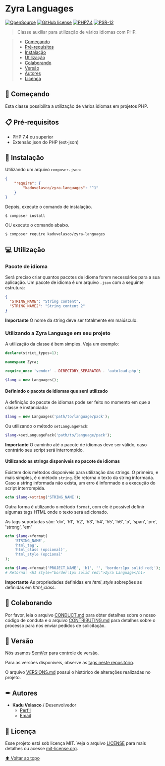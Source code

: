 # Zyra Languages

<!-- Project Shields -->
[![OpenSource](https://img.shields.io/badge/OPEN-SOURCE-green?style=for-the-badge)](https://opensource.org/)
[![GitHub license](https://img.shields.io/github/license/kaduvelasco/zyra-mustache?style=for-the-badge)](https://github.com/kaduvelasco/zyra-languages/blob/main/LICENSE)
[![PHP7.4](https://img.shields.io/badge/PHP-7.4-blue?style=for-the-badge)](https://www.php.net/)
[![PSR-12](https://img.shields.io/badge/PSR-12-orange?style=for-the-badge)](https://www.php-fig.org/psr/psr-12/)

> Classe auxiliar para utilização de vários idiomas com PHP.

>- [Começando](#-começando)
>- [Pré-requisitos](#-pré-requisitos)
>- [Instalação](#-instalação)
>- [Utilização](#-utilização)
>- [Colaborando](#-colaborando)
>- [Versão](#-versão)
>- [Autores](#-autores)
>- [Licença](#-licença)

## 🚀 Começando
Esta classe possibilita a utilização de vários idiomas em projetos PHP.

## 📋 Pré-requisitos
- PHP 7.4 ou superior
- Extensão json do PHP (ext-json)

## 🔧 Instalação
Utilizando um arquivo `composer.json`:
```json
{
    "require": {
        "kaduvelasco/zyra-languages": "^1"
    }
}
```
Depois, execute o comando de instalação.
```
$ composer install
```
OU execute o comando abaixo.
```
$ composer require kaduvelasco/zyra-languages
```

## 💻 Utilização

### Pacote de idioma
Será preciso criar quantos pacotes de idioma forem necessários para a sua aplicação. Um pacote de idioma é um arquivo `.json` com a seguinte estrutura:
```json
{
  "STRING_NAME": "String content",
  "STRING_NAME2": "String content 2"
}
```

**Importante** O nome da string deve ser totalmente em maiúsculo.

### Utilizando a Zyra Language em seu projeto

A utilização da classe é bem simples. Veja um exemplo:

```php
declare(strict_types=1);

namespace Zyra;

require_once 'vendor' . DIRECTORY_SEPARATOR . 'autoload.php';

$lang = new Languages();
```

#### Definindo o pacote de idiomas que será utilizado

A definição do pacote de idiomas pode ser feito no momento em que a classe é instanciada:

```php
$lang = new Languages('path/to/language/pack');
```

Ou utilizando o método `setLanguagePack`:
```php
$lang->setLanguagePack('path/to/language/pack');
```

**Importante** O caminho até o pacote de idiomas deve ser válido, caso contrário seu script será interrompido.

#### Utilizando as strings disponíveis no pacote de idiomas

Existem dois métodos disponíveis para utilização das strings. O primeiro, e mais simples, é o método `string`. Ele retorna o texto da string informada. Caso a string informada não exista, um erro é informado e a execução do script interrompida.

```php
echo $lang->string('STRING_NAME');
```

Outra forma é utilizando o método `format`, com ele é possível definir algumas tags HTML onde o texto será adicionado.

As tags suportadas são: 'div', 'h1', 'h2', 'h3', 'h4', 'h5', 'h6', 'p', 'span', 'pre', 'strong', 'em'

```php
echo $lang->format(
    'STRING_NAME',
    'html_tag',
    'html_class (opcional)',
    'html_style (opcional'
);

echo $lang->format('PROJECT_NAME', 'h1', '', 'border:1px solid red;');
# Retorna: <h1 style="border:1px solid red;">Zyra Language</h1>
```
**Importante** As propriedades definidas em _html_style_ sobrepões as definidas em _html_class_.

#### 

## 🤝 Colaborando

Por favor, leia o arquivo [CONDUCT.md][link-conduct] para obter detalhes sobre o nosso código de conduta e o arquivo [CONTRIBUTING.md][link-contributing] para detalhes sobre o processo para nos enviar pedidos de solicitação.

## 📌 Versão

Nós usamos [SemVer][link-semver] para controle de versão.

Para as versões disponíveis, observe as [tags neste repositório][link-tags].

O arquivo [VERSIONS.md][link-versions] possui o histórico de alterações realizadas no projeto.

## ✒ Autores
- **Kadu Velasco** / Desenvolvedor
  - [Perfil][link-profile]
  - [Email][link-email]

## 📄 Licença 

Esse projeto está sob licença MIT. Veja o arquivo [LICENSE][link-license] para mais detalhes ou acesse [mit-license.org](https://mit-license.org/).

[⬆ Voltar ao topo](#zyra-languages)

<!-- links -->
[link-conduct]:https://github.com/kaduvelasco/zyra-languages/blob/main/CONDUCT.md
[link-contributing]:https://github.com/kaduvelasco/zyra-languages/blob/main/CONTRIBUTING.md
[link-license]:https://github.com/kaduvelasco/zyra-languages/blob/main/LICENSE
[link-versions]:https://github.com/kaduvelasco/zyra-languages/blob/main/VERSIONS.md
[link-tags]:https://github.com/kaduvelasco/zara-phptools/tags
[link-semver]:http://semver.org/
[link-profile]:https://github.com/kaduvelasco
[link-email]:mailto:kadu.velasco@gmail.com
